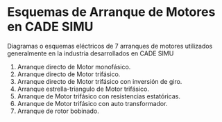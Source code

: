 # Esquemas de Arranque de Motores en CADE SIMU

Diagramas o esquemas eléctricos de 7 arranques de motores utilizados generalmente en la industria desarrollados en CADE SIMU

1. Arranque directo de Motor monofásico.
2. Arranque directo de Motor trifásico.
3. Arranque directo de Motor trifásico con inversión de giro.
4. Arranque estrella-triangulo de Motor trifásico.
5. Arranque de Motor trifásico con resistencias estatóricas.
6. Arranque de Motor trifásico con auto transformador.
7. Arranque de rotor bobinado.


